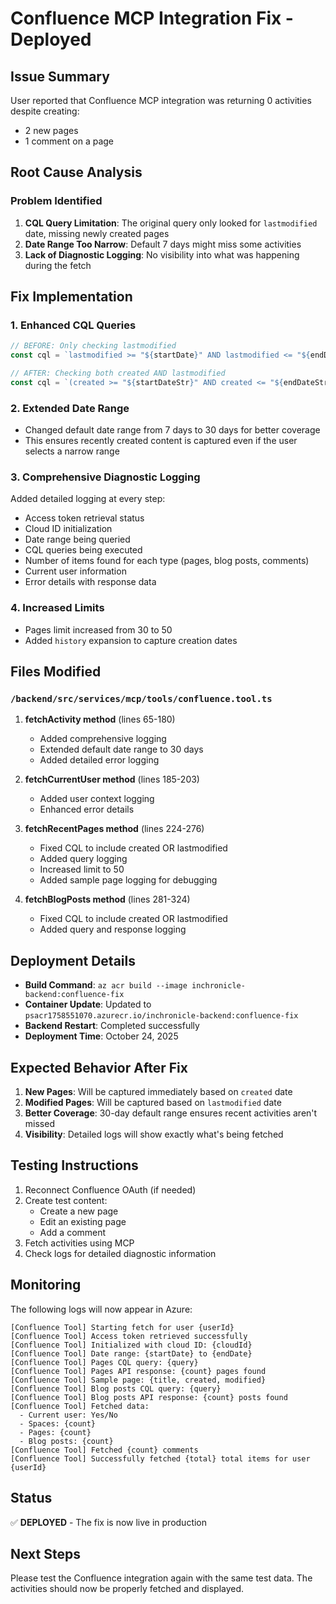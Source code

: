 # Confluence MCP Integration Fix - Deployed

## Issue Summary
User reported that Confluence MCP integration was returning 0 activities despite creating:
- 2 new pages
- 1 comment on a page

## Root Cause Analysis

### Problem Identified
1. **CQL Query Limitation**: The original query only looked for `lastmodified` date, missing newly created pages
2. **Date Range Too Narrow**: Default 7 days might miss some activities
3. **Lack of Diagnostic Logging**: No visibility into what was happening during the fetch

## Fix Implementation

### 1. Enhanced CQL Queries
```typescript
// BEFORE: Only checking lastmodified
const cql = `lastmodified >= "${startDate}" AND lastmodified <= "${endDate}" AND type = page`

// AFTER: Checking both created AND lastmodified
const cql = `(created >= "${startDateStr}" AND created <= "${endDateStr}" OR lastmodified >= "${startDateStr}" AND lastmodified <= "${endDateStr}") AND type = page ORDER BY lastmodified DESC`
```

### 2. Extended Date Range
- Changed default date range from 7 days to 30 days for better coverage
- This ensures recently created content is captured even if the user selects a narrow range

### 3. Comprehensive Diagnostic Logging
Added detailed logging at every step:
- Access token retrieval status
- Cloud ID initialization
- Date range being queried
- CQL queries being executed
- Number of items found for each type (pages, blog posts, comments)
- Current user information
- Error details with response data

### 4. Increased Limits
- Pages limit increased from 30 to 50
- Added `history` expansion to capture creation dates

## Files Modified

### `/backend/src/services/mcp/tools/confluence.tool.ts`

1. **fetchActivity method** (lines 65-180)
   - Added comprehensive logging
   - Extended default date range to 30 days
   - Added detailed error logging

2. **fetchCurrentUser method** (lines 185-203)
   - Added user context logging
   - Enhanced error details

3. **fetchRecentPages method** (lines 224-276)
   - Fixed CQL to include created OR lastmodified
   - Added query logging
   - Increased limit to 50
   - Added sample page logging for debugging

4. **fetchBlogPosts method** (lines 281-324)
   - Fixed CQL to include created OR lastmodified
   - Added query and response logging

## Deployment Details

- **Build Command**: `az acr build --image inchronicle-backend:confluence-fix`
- **Container Update**: Updated to `psacr1758551070.azurecr.io/inchronicle-backend:confluence-fix`
- **Backend Restart**: Completed successfully
- **Deployment Time**: October 24, 2025

## Expected Behavior After Fix

1. **New Pages**: Will be captured immediately based on `created` date
2. **Modified Pages**: Will be captured based on `lastmodified` date
3. **Better Coverage**: 30-day default range ensures recent activities aren't missed
4. **Visibility**: Detailed logs will show exactly what's being fetched

## Testing Instructions

1. Reconnect Confluence OAuth (if needed)
2. Create test content:
   - Create a new page
   - Edit an existing page
   - Add a comment
3. Fetch activities using MCP
4. Check logs for detailed diagnostic information

## Monitoring

The following logs will now appear in Azure:
```
[Confluence Tool] Starting fetch for user {userId}
[Confluence Tool] Access token retrieved successfully
[Confluence Tool] Initialized with cloud ID: {cloudId}
[Confluence Tool] Date range: {startDate} to {endDate}
[Confluence Tool] Pages CQL query: {query}
[Confluence Tool] Pages API response: {count} pages found
[Confluence Tool] Sample page: {title, created, modified}
[Confluence Tool] Blog posts CQL query: {query}
[Confluence Tool] Blog posts API response: {count} posts found
[Confluence Tool] Fetched data:
  - Current user: Yes/No
  - Spaces: {count}
  - Pages: {count}
  - Blog posts: {count}
[Confluence Tool] Fetched {count} comments
[Confluence Tool] Successfully fetched {total} total items for user {userId}
```

## Status
✅ **DEPLOYED** - The fix is now live in production

## Next Steps
Please test the Confluence integration again with the same test data. The activities should now be properly fetched and displayed.